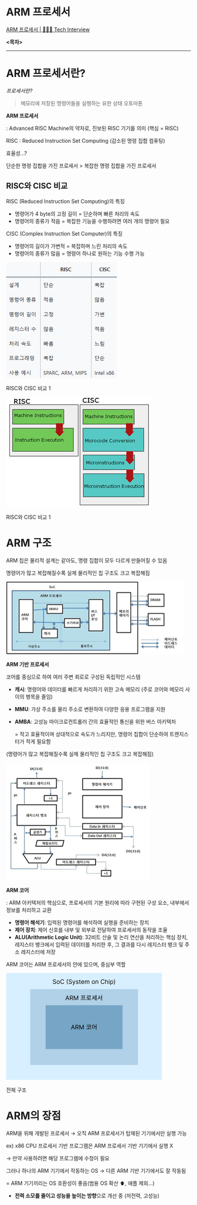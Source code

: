# ARM 프로세서

[ARM 프로세서 | 👨🏻‍💻 Tech Interview](https://gyoogle.dev/blog/computer-science/computer-architecture/ARM%20%ED%94%84%EB%A1%9C%EC%84%B8%EC%84%9C.html)

**<목차>**

---

# ARM 프로세서란?

_프로세서란?_

> 메모리에 저장된 명령어들을 실행하는 유한 상태 오토마톤

**ARM 프로세서**

: Advanced RISC Machine의 약자로, 진보된 RISC 기기를 의미 (핵심 = RISC)

RISC : Reduced Instruction Set Computing (감소된 명령 집합 컴퓨팅)

효율성…?

단순한 명령 집합을 가진 프로세서 > 복잡한 명령 집합을 가진 프로세서

## **RISC와 CISC 비교**

RISC (Reduced Instruction Set Computing)의 특징

- 명령어가 4 byte의 고정 길이 = 단순하며 빠른 처리의 속도
- 명령어의 종류가 적음 = 복잡한 기능을 수행하려면 여러 개의 명령어 필요

CISC (Complex Instruction Set Computer)의 특징

- 명령어의 길이가 가변적 = 복잡하며 느린 처리의 속도
- 명령어의 종류가 많음 = 명령어 하나로 원하는 기능 수행 가능

![RISC와 CISC 비교 1](assets/image.png)

RISC와 CISC 비교 1

![RISC와 CISC 비교 1](assets/image%201.png)

RISC와 CISC 비교 1

# **ARM 구조**

ARM 칩은 물리적 설계는 같아도, 명령 집합이 모두 다르게 만들어질 수 있음

명령어가 많고 복잡해질수록 실제 물리적인 칩 구조도 크고 복잡해짐

![image.png](assets/image%202.png)

**ARM 기반 프로세서**

코어를 중심으로 하여 여러 주변 회로로 구성된 독립적인 시스템

- **캐시**: 명령어와 데이터를 빠르게 처리하기 위한 고속 메모리 (주로 코어와 메모리 사이의 병목을 줄임)
- **MMU**: 가상 주소를 물리 주소로 변환하여 다양한 응용 프로그램을 지원
- **AMBA**: 고성능 마이크로컨트롤러 간의 효율적인 통신을 위한 버스 아키텍처

  = 작고 효율적이며 상대적으로 속도가 느리지만, 명령어 집합이 단순하여 트랜지스터가 적게 필요함

(명령어가 많고 복잡해질수록 실제 물리적인 칩 구조도 크고 복잡해짐)

![image.png](assets/image%203.png)

**ARM 코어**

: ARM 아키텍처의 핵심으로, 프로세서의 기본 원리에 따라 구현된 구성 요소, 내부에서 정보를 처리하고 교환

- **명령어 해석기**: 입력된 명령어를 해석하여 실행을 준비하는 장치
- **제어 장치**: 제어 신호를 내부 및 외부로 전달하여 프로세서의 동작을 조율
- **ALU(Arithmetic Logic Unit)**: 32비트 산술 및 논리 연산을 처리하는 핵심 장치, 레지스터 뱅크에서 입력된 데이터를 처리한 후, 그 결과를 다시 레지스터 뱅크 및 주소 레지스터에 저장

ARM 코어는 ARM 프로세서의 안에 있으며, 중심부 역할

![전체 구조](assets/image%204.png)

전체 구조

# **ARM의 장점**

ARM을 위해 개발된 프로세서 → 오직 ARM 프로세서가 탑재된 기기에서만 실행 가능

ex) x86 CPU 프로세서 기반 프로그램은 ARM 프로세서 기반 기기에서 실행 X

→ 만약 사용하려면 해당 프로그램에 수정이 필요

그러나 하나의 ARM 기기에서 작동하는 OS → 다른 ARM 기반 기기에서도 잘 작동됨

= ARM 기기끼리는 OS 호환성이 좋음(범용 OS 확산 ⬆️, 애플 제외…)

- **전력 소모를 줄이고 성능을 높이는 방향**으로 개선 중 (저전력, 고성능)
